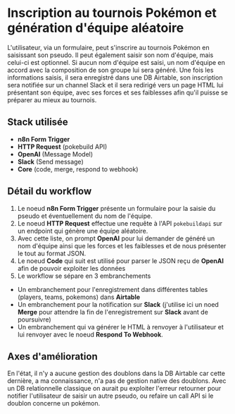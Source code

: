 # Inscription au tournois Pokémon et génération d'équipe aléatoire

L'utilisateur, via un formulaire, peut s'inscrire au tournois Pokémon en saisissant son pseudo. Il peut également saisir son nom d'équipe, mais celui-ci est optionnel. Si aucun nom d'équipe est saisi, un nom d'équipe en accord avec la composition de son groupe lui sera généré. Une fois les informations saisis, il sera enregistré dans une DB Airtable, son inscription sera notifiée sur un channel Slack et il sera redirigé vers un page HTML lui présentant son équipe, avec ses forces et ses faiblesses afin qu'il puisse se préparer au mieux au tournois.

## Stack utilisée

- **n8n Form Trigger**
- **HTTP Request** (pokebuild API)
- **OpenAI** (Message Model)
- **Slack** (Send message)
- **Core** (code, merge, respond to webhook)

## Détail du workflow

1. Le noeud **n8n Form Trigger** présente un formulaire pour la saisie du pseudo et éventuellement du nom de l'équipe.
2. Le noeud **HTTP Request** effectue une requête à l'API `pokebuildapi` sur un endpoint qui génère une équipe aléatoire.
3. Avec cette liste, on prompt **OpenAI** pour lui demander de généré un nom d'équipe ainsi que les forces et les faiblesses et de nous présenter le tout au format JSON.
4. Le noeud **Code** qui suit est utilisé pour parser le JSON reçu de **OpenAI** afin de pouvoir exploiter les données
5. Le workflow se sépare en 3 embranchements

- Un embranchement pour l'enregistrement dans différentes tables (players, teams, pokemons) dans **Airtable**
- Un embranchement pour la notification sur **Slack** (j'utilise ici un noed **Merge** pour attendre la fin de l'enregistrement sur **Slack** avant de poursuivre)
- Un embranchement qui va générer le HTML à renvoyer à l'utilisateur et lui renvoyer avec le noeud **Respond To Webhook**.

## Axes d'amélioration

En l'état, il n'y a aucune gestion des doublons dans la DB Airtable car cette dernière, a ma connaissance, n'a pas de gestion native des doublons. Avec un DB relationnelle classique on aurait pu exploiter l'erreur retourner pour notifier l'utilisateur de saisir un autre pseudo, ou refaire un call API si le doublon concerne un pokémon.

